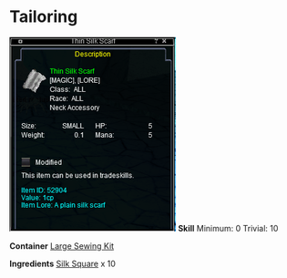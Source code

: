 <!-- TITLE: Thin Silk Scarf -->
<!-- SUBTITLE: Made from thin spider silk -->

# Tailoring
![Thin Silk Scarf](/uploads/tailoring/thin-silk-scarf.png "Thin Silk Scarf")
**Skill**
Minimum: 0
Trivial: 10

**Container**
[Large Sewing Kit](large-sewing-kit)

**Ingredients**
[Silk Square](silk-square) x 10